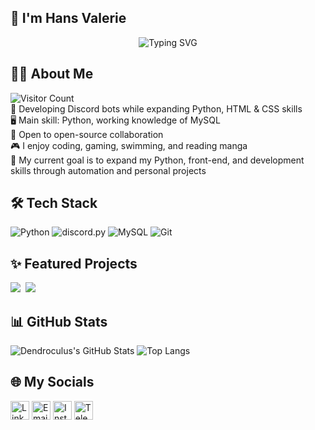 ## 👋 I'm Hans Valerie


<p align="center">
  <img src="https://readme-typing-svg.demolab.com?font=Fira+Code,&size=24&pause=1000&color=5865F2&width=460&lines=Turning+ideas+into+automation;Coding+late,+improving+daily;Always+hungry+to+learn+new+stuff" alt="Typing SVG">
</p>

## 🧑‍💻 About Me
![Visitor Count](https://komarev.com/ghpvc/?username=Dendroculus&color=ff69b4&style=round&abbreviated=true)<br>
🐍 Developing Discord bots while expanding Python, HTML & CSS skills <br>
🖥️ Main skill: Python, working knowledge of MySQL  
🤝 Open to open-source collaboration  
🎮 I enjoy coding, gaming, swimming, and reading manga <br>
🎯 My current goal is to expand my Python, front-end, and development skills through automation and personal projects

## 🛠️ Tech Stack  

<p>
  <img src="https://img.shields.io/badge/Python-3776AB?logo=python&logoColor=fff" alt="Python" />
  <img src="https://img.shields.io/badge/Discord.py-5865F2?logo=discord&logoColor=fff" alt="discord.py" />
  <img src="https://img.shields.io/badge/MySQL-4479A1?logo=mysql&logoColor=fff" alt="MySQL" />
  <img src="https://img.shields.io/badge/Git-F05032?logo=git&logoColor=fff" alt="Git" />
</p>


## ✨ Featured Projects  


<p align="left">
  <a href="https://github.com/Dendroculus/AniAvatar"><img src="https://github-readme-stats.vercel.app/api/pin/?username=Dendroculus&repo=AniAvatar&theme=omni&show_owner=true&hide_border=true" /></a>&nbsp;
  <a href="https://github.com/Dendroculus/kurumi-discord-bot"><img src="https://github-readme-stats.vercel.app/api/pin/?username=Dendroculus&repo=kurumi-discord-bot&theme=omni&show_owner=true&hide_border=true" /></a>
</p>




## 📊 GitHub Stats  

![Dendroculus's GitHub Stats](https://github-dendroculus-readme-stats.vercel.app/api?username=Dendroculus&show_icons=true&theme=tokyonight&cache_bust=1&hide_border=true)
![Top Langs](https://github-readme-stats.vercel.app/api/top-langs/?username=Dendroculus&layout=compact&theme=tokyonight&hide_border=true)  



## 🌐 My Socials
[<img src="https://cdn-icons-png.flaticon.com/512/174/174857.png" alt="LinkedIn" width="30"/>](https://www.linkedin.com/in/hans-valerie/)
[<img src="https://cdn-icons-png.flaticon.com/512/732/732200.png" alt="Email" width="30"/>](mailto:metsuwork@gmail.com)
[<img src="https://cdn-icons-png.flaticon.com/512/2111/2111463.png" alt="Instagram" width="30"/>](https://www.instagram.com/hansv.va/?igsh=MXh5cjBiczltMTQ1Yw%3D%3D#)
[<img src="https://github.com/user-attachments/assets/3eb0ab11-0da8-4559-962e-0b3b07ad4bb3" alt="Telegram" width="30"/>](https://t.me/HansValerie)






